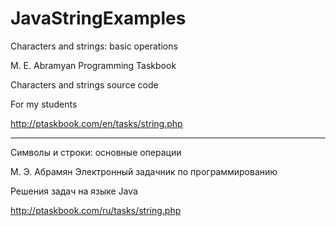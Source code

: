 # JavaStringExamples
Characters and strings: basic operations

M. E. Abramyan Programming Taskbook

Characters and strings source code

For my students

http://ptaskbook.com/en/tasks/string.php

********************************************************************************************************

Символы и строки: основные операции

М. Э. Абрамян Электронный задачник по программированию

Решения задач на языке Java

http://ptaskbook.com/ru/tasks/string.php
